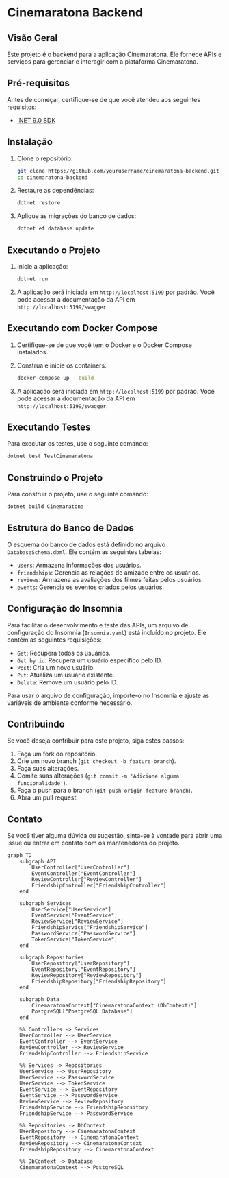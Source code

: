 # Cinemaratona Backend

## Visão Geral

Este projeto é o backend para a aplicação Cinemaratona. Ele fornece APIs e serviços para gerenciar e interagir com a plataforma Cinemaratona.

## Pré-requisitos

Antes de começar, certifique-se de que você atendeu aos seguintes requisitos:
- [.NET 9.0 SDK](https://dotnet.microsoft.com/download/dotnet/9.0)

## Instalação

1. Clone o repositório:
    ```sh
    git clone https://github.com/yourusername/cinemaratona-backend.git
    cd cinemaratona-backend
    ```

2. Restaure as dependências:
    ```sh
    dotnet restore
    ```

3. Aplique as migrações do banco de dados:
    ```sh
    dotnet ef database update
    ```

## Executando o Projeto

1. Inicie a aplicação:
    ```sh
    dotnet run
    ```

2. A aplicação será iniciada em `http://localhost:5199` por padrão. Você pode acessar a documentação da API em `http://localhost:5199/swagger`.

## Executando com Docker Compose

1. Certifique-se de que você tem o Docker e o Docker Compose instalados.

2. Construa e inicie os containers:
    ```sh
    docker-compose up --build
    ```

3. A aplicação será iniciada em `http://localhost:5199` por padrão. Você pode acessar a documentação da API em `http://localhost:5199/swagger`.

## Executando Testes

Para executar os testes, use o seguinte comando:
```sh
dotnet test TestCinemaratona
```

## Construindo o Projeto

Para construir o projeto, use o seguinte comando:
```sh
dotnet build Cinemaratona
```

## Estrutura do Banco de Dados

O esquema do banco de dados está definido no arquivo `DatabaseSchema.dbml`. Ele contém as seguintes tabelas:

- `users`: Armazena informações dos usuários.
- `friendships`: Gerencia as relações de amizade entre os usuários.
- `reviews`: Armazena as avaliações dos filmes feitas pelos usuários.
- `events`: Gerencia os eventos criados pelos usuários.

## Configuração do Insomnia

Para facilitar o desenvolvimento e teste das APIs, um arquivo de configuração do Insomnia (`Insomnia.yaml`) está incluído no projeto. Ele contém as seguintes requisições:

- `Get`: Recupera todos os usuários.
- `Get by id`: Recupera um usuário específico pelo ID.
- `Post`: Cria um novo usuário.
- `Put`: Atualiza um usuário existente.
- `Delete`: Remove um usuário pelo ID.

Para usar o arquivo de configuração, importe-o no Insomnia e ajuste as variáveis de ambiente conforme necessário.

## Contribuindo

Se você deseja contribuir para este projeto, siga estes passos:

1. Faça um fork do repositório.
2. Crie um novo branch (`git checkout -b feature-branch`).
3. Faça suas alterações.
4. Comite suas alterações (`git commit -m 'Adicione alguma funcionalidade'`).
5. Faça o push para o branch (`git push origin feature-branch`).
6. Abra um pull request.


## Contato

Se você tiver alguma dúvida ou sugestão, sinta-se à vontade para abrir uma issue ou entrar em contato com os mantenedores do projeto.

```mermaid
graph TD
    subgraph API
        UserController["UserController"]
        EventController["EventController"]
        ReviewController["ReviewController"]
        FriendshipController["FriendshipController"]
    end

    subgraph Services
        UserService["UserService"]
        EventService["EventService"]
        ReviewService["ReviewService"]
        FriendshipService["FriendshipService"]
        PasswordService["PasswordService"]
        TokenService["TokenService"]
    end

    subgraph Repositories
        UserRepository["UserRepository"]
        EventRepository["EventRepository"]
        ReviewRepository["ReviewRepository"]
        FriendshipRepository["FriendshipRepository"]
    end

    subgraph Data
        CinemaratonaContext["CinemaratonaContext (DbContext)"]
        PostgreSQL["PostgreSQL Database"]
    end

    %% Controllers -> Services
    UserController --> UserService
    EventController --> EventService
    ReviewController --> ReviewService
    FriendshipController --> FriendshipService

    %% Services -> Repositories
    UserService --> UserRepository
    UserService --> PasswordService
    UserService --> TokenService
    EventService --> EventRepository
    EventService --> PasswordService
    ReviewService --> ReviewRepository
    FriendshipService --> FriendshipRepository
    FriendshipService --> PasswordService

    %% Repositories -> DbContext
    UserRepository --> CinemaratonaContext
    EventRepository --> CinemaratonaContext
    ReviewRepository --> CinemaratonaContext
    FriendshipRepository --> CinemaratonaContext

    %% DbContext -> Database
    CinemaratonaContext --> PostgreSQL
```
